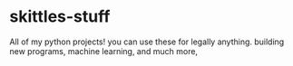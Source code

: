 # skittles-stuff
All of my python projects! you can use these for legally anything. building new programs, machine learning, and much more,
